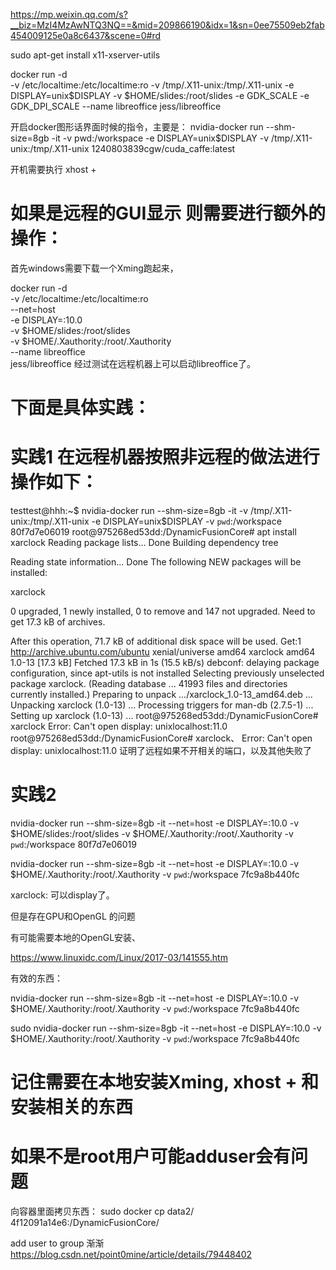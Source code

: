 https://mp.weixin.qq.com/s?__biz=MzI4MzAwNTQ3NQ==&mid=209866190&idx=1&sn=0ee75509eb2fab454009125e0a8c6437&scene=0#rd


sudo apt-get install x11-xserver-utils




docker run -d \
-v /etc/localtime:/etc/localtime:ro 
-v /tmp/.X11-unix:/tmp/.X11-unix 
-e DISPLAY=unix$DISPLAY 
-v $HOME/slides:/root/slides 
-e GDK_SCALE 
-e GDK_DPI_SCALE 
--name libreoffice 
jess/libreoffice

开启docker图形话界面时候的指令，主要是： nvidia-docker run --shm-size=8gb -it -v pwd:/workspace -e DISPLAY=unix$DISPLAY -v /tmp/.X11-unix:/tmp/.X11-unix 1240803839cgw/cuda_caffe:latest

开机需要执行 xhost +

# 如果是远程的GUI显示 则需要进行额外的操作： 

首先windows需要下载一个Xming跑起来，

docker run -d \
  -v /etc/localtime:/etc/localtime:ro \
  --net=host \
  -e DISPLAY=:10.0 \
  -v $HOME/slides:/root/slides \
  -v $HOME/.Xauthority:/root/.Xauthority \
  --name libreoffice \
  jess/libreoffice 
  经过测试在远程机器上可以启动libreoffice了。 
  
  
  # 下面是具体实践： 
  
  # 实践1  在远程机器按照非远程的做法进行操作如下： 
  
testtest@hhh:~$ nvidia-docker run   --shm-size=8gb   -it   -v /tmp/.X11-unix:/tmp/.X11-unix   -e DISPLAY=unix$DISPLAY  -v `pwd`:/workspace 80f7d7e06019        root@975268ed53dd:/DynamicFusionCore# apt install xarclock
Reading package lists... Done
Building dependency tree

Reading state information... Done
The following NEW packages will be installed:

xarclock

0 upgraded, 1 newly installed, 0 to remove and 147 not upgraded.
Need to get 17.3 kB of archives.

After this operation, 71.7 kB of additional disk space will be used.
Get:1 http://archive.ubuntu.com/ubuntu xenial/universe amd64 xarclock amd64 1.0-13 [17.3 kB]
Fetched 17.3 kB in 1s (15.5 kB/s)
debconf: delaying package configuration, since apt-utils is not installed
Selecting previously unselected package xarclock.
(Reading database ... 41993 files and directories currently installed.)
Preparing to unpack .../xarclock_1.0-13_amd64.deb ...
Unpacking xarclock (1.0-13) ...
Processing triggers for man-db (2.7.5-1) ...
Setting up xarclock (1.0-13) ...
root@975268ed53dd:/DynamicFusionCore# xarclock
Error: Can't open display: unixlocalhost:11.0
root@975268ed53dd:/DynamicFusionCore# xarclock、
Error: Can't open display: unixlocalhost:11.0
证明了远程如果不开相关的端口，以及其他失败了 


# 实践2   
nvidia-docker run   --shm-size=8gb   -it    --net=host   -e DISPLAY=:10.0   -v $HOME/slides:/root/slides   -v $HOME/.Xauthority:/root/.Xauthority    -v `pwd`:/workspace 80f7d7e06019   


nvidia-docker run   --shm-size=8gb   -it    --net=host   -e DISPLAY=:10.0  -v $HOME/.Xauthority:/root/.Xauthority    -v `pwd`:/workspace 7fc9a8b440fc 


xarclock: 可以display了。 

但是存在GPU和OpenGL 的问题



有可能需要本地的OpenGL安装、

https://www.linuxidc.com/Linux/2017-03/141555.htm   

有效的东西： 

nvidia-docker run   --shm-size=8gb   -it    --net=host   -e DISPLAY=:10.0  -v $HOME/.Xauthority:/root/.Xauthority    -v `pwd`:/workspace 7fc9a8b440fc


sudo  nvidia-docker run   --shm-size=8gb   -it    --net=host   -e DISPLAY=:10.0  -v $HOME/.Xauthority:/root/.Xauthority    -v `pwd`:/workspace 7fc9a8b440fc

# 记住需要在本地安装Xming, xhost + 和安装相关的东西 

# 如果不是root用户可能adduser会有问题

向容器里面拷贝东西： 
sudo docker cp   data2/  4f12091a14e6:/DynamicFusionCore/

add user to group  渐渐 
https://blog.csdn.net/point0mine/article/details/79448402
